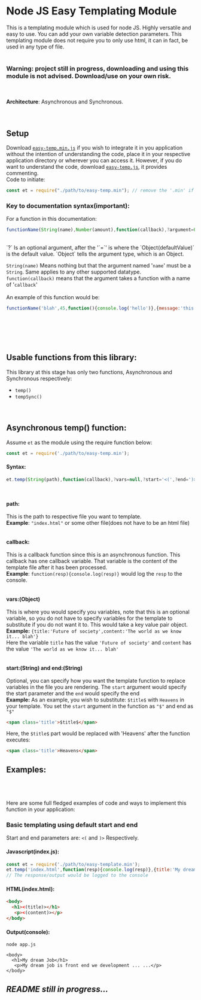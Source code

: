# Node JS Easy Templating Module
This is a templating module which is used for node JS. Highly versatile and easy to use. You can add your own variable
detection parameters. This templating module does not require you to only use html, it can in fact, be used in any type of file.<br />
<br />
### Warning: project still in progress, downloading and using this module is not advised. Download/use on your own risk.
<br /><br />
**Architecture**: Asynchronous and Synchronous.<br /><br /><br />
## Setup
Download [`easy-temp.min.js`](https://github.com/Teminix/node-js-easy-template/raw/master/easy-temp.min.js) if you wish to integrate it in you application without the intention of understanding the code, place it in your respective application directory or wherever you can access it. However, if you do want to understand the code, download [`easy-temp.js`](https://github.com/Teminix/node-js-easy-template/raw/master/easy-temp.js), it provides commenting.<br />
Code to initiate:
```javascript
const et = require("./path/to/easy-temp.min"); // remove the '.min' if your using uncompressed version
```
### Key to documentation syntax(important):
For a function in this documentation: 
```javascript
functionName(String(name),Number(amount),function(callback),?argument=Object(defaultValue))
```
<br />
`?` Is an optional argument, after the '`=`' is  where the `Object(defaultValue)` is the default value. `Object` tells the argument type, which is an Object.<br />

`String(name)` Means nothing but that the argument named '`name`' must be a `String`. Same applies to any other supported datatype.<br />
`function(callback)` means that the argument takes a function with a name of '`callback`'<br /><br />
An example of this function would be:
```javascript
functionName('blah',45,function(){console.log('hello')},{message:'this is an optional argument'})
```
<br /><br /><br /><br />
## Usable functions from this library:
This library at this stage has only two functions, Asynchronous and Synchronous respectively:
* `temp()`
* `tempSync()`
<br /><br /><br />
## Asynchronous temp() function:
Assume `et` as the module using the require function below:
```javascript
const et = require('./path/to/easy-temp.min');
```
#### Syntax: 
```javascript
et.temp(String(path),function(callback),?vars=null,?start='<(',?end=')>')
```
<br /><br />
**path:**<br /><br />
This is the path to respective file you want to template.<br /> **Example**: `"index.html"` or some other file(does not have to be an html file)<br /><br /><br />
**callback:**<br /><br />
This is a callback function since this is an asynchronous function. This callback has one callback variable. That variable is the content of the template file after it has been processed.<br /> **Example**: `function(resp){console.log(resp)}` would log the `resp` to the console.
<br /><br /><br />
**vars:(Object)**<br /><br />
This is where you would specify you variables, note that this is an optional variable, so you do not have to specify variables for the template to substitute if you do not want it to. This would take a key value pair object. <br />
**Example:** `{title:'Future of society',content:'The world as we know it... blah'}`<br />
Here the variable `title` has the value `'Future of society'` and `content` has the value `'The world as we know it... blah'`<br /><br /><br />
**start:(String) and end:(String)**<br /><br />
Optional, you can specify how you want the template function to replace variables in the file you are rendering. The `start` argument would specify the start parameter and the `end` would specify the end <br />
**Example:**
As an example, you wish to substitute: `$title$` with `Heavens` in your template. You set the `start` argument in the function as `"$"` and end as `"$"`
```html
<span class='title'>$title$</span>
```
Here, the `$title$` part would be replaced with 'Heavens' after the function executes:

```html
<span class='title'>Heavens</span>
```

## Examples:
<br /><br /><br />
Here are some full fledged examples of code and ways to implement this function in your application:
### Basic templating using default start and end
Start and end parameters are: `<(` and `)>` Respectively.<br />
#### Javascript(index.js):
```javascript
const et = require('./path/to/easy-template.min');
et.temp('index.html',function(resp){console.log(resp)},{title:'My dream job',content:'My dream job is front end web development ... ...'})
// The response/output would be logged to the console
```
#### HTML(index.html):
```html
<body>
  <h1><(title)></h1>
   <p><(content)></p>
</body>
```
#### Output(console):
```
node app.js

<body>
  <h1>My dream Job</h1>
   <p>My dream job is front end we development ... ...</p>
</body>
```

## *README still in progress...*
